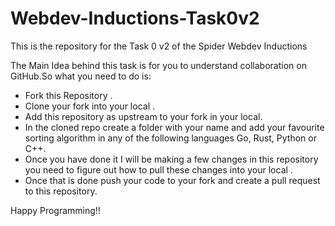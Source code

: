 # Webdev-Inductions-Task0v2
This is the repository for the Task 0 v2 of the Spider Webdev Inductions

The Main Idea behind this task is for you to understand collaboration on GitHub.So what you need to do is:  
* Fork this Repository . 
* Clone your fork into your local .
* Add this repository as upstream to your fork in your local.
* In the cloned repo create a folder with your name and add your favourite sorting algorithm in any of the following languages Go, Rust, Python or C++.  
* Once you have done it I will be making a few changes in this repository you need to figure out how to pull these changes into your local . 
* Once that is done push your code to your fork and create a pull request to this repository.

Happy Programming!!
